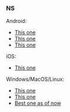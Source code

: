### NS

Android:
- [This one](https://discord.gg/DEw3Qa3k)
- [This one](https://sudachi-emu.com/home/)
- [This one](https://suyu.dev)

iOS:
- [This one](https://github.com/Pomelo-Emu/Pomelo)
  
Windows/MacOS/Linux:
- [This one](https://sudachi-emu.com/home/)
- [This one](https://suyu.dev)
- [Best one as of now](https://ryujinx.org/download)

